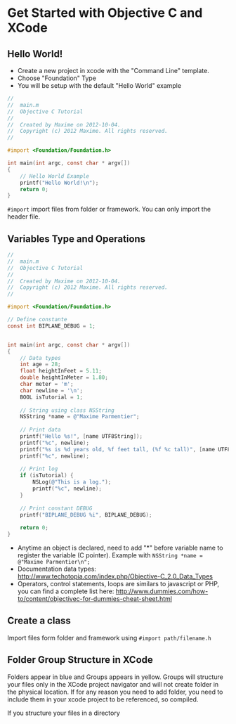 # Get Started with Objective C and XCode

## Hello World!

* Create a new project in xcode with the "Command Line" template.
* Choose "Foundation" Type
* You will be setup with the default "Hello World" example

```objective-c
//
//  main.m
//  Objective C Tutorial
//
//  Created by Maxime on 2012-10-04.
//  Copyright (c) 2012 Maxime. All rights reserved.
//

#import <Foundation/Foundation.h>

int main(int argc, const char * argv[])
{     
    // Hello World Example
    printf("Hello World!\n");
    return 0;
}
```

`#import` import files from folder or framework. You can only import the header file.


## Variables Type and Operations

```objective-c
//
//  main.m
//  Objective C Tutorial
//
//  Created by Maxime on 2012-10-04.
//  Copyright (c) 2012 Maxime. All rights reserved.
//

#import <Foundation/Foundation.h>

// Define constante
const int BIPLANE_DEBUG = 1;


int main(int argc, const char * argv[])
{     
    // Data types
    int age = 28;
    float heightInFeet = 5.11;
    double heightInMeter = 1.80;
    char meter = 'm';
    char newline = '\n';
    BOOL isTutorial = 1;
    
    // String using class NSString
    NSString *name = @"Maxime Parmentier";
    
    // Print data
    printf("Hello %s!", [name UTF8String]);
    printf("%c", newline);
    printf("%s is %d years old, %f feet tall, (%f %c tall)", [name UTF8String], age, heightInFeet, heightInMeter, meter);
    printf("%c", newline);
    
    // Print log
    if (isTutorial) {
        NSLog(@"This is a log.");
        printf("%c", newline);
    }
    
    // Print constant DEBUG
    printf("BIPLANE_DEBUG %i", BIPLANE_DEBUG);
    
    return 0;
}
```

* Anytime an object is declared, need to add "*" before variable name to register the variable (C pointer). Example with `NSString *name = @"Maxime Parmentier\n";`
* Documentation data types: http://www.techotopia.com/index.php/Objective-C_2.0_Data_Types
* Operators, control statements, loops are similars to javascript or PHP, you can find a complete list here: http://www.dummies.com/how-to/content/objectivec-for-dummies-cheat-sheet.html


## Create a class

Import files form folder and framework using `#import path/filename.h`



## Folder Group Structure in XCode
Folders appear in blue and Groups appears in yellow. Groups will structure your files only in the XCode project navigator and will not create folder in the physical location. If for any reason you need to add folder, you need to include them in your xcode project to be referenced, so compiled.

 
If you structure your files in a directory

